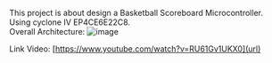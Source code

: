   This project is about design a Basketball Scoreboard Microcontroller.  
	Using cyclone IV EP4CE6E22C8.  
  Overall Architecture:  ![image](https://github.com/TDung-uit/Project/assets/145430264/66022d35-f8b9-446f-95cd-a75478167169)
  
   Link Video:  [https://www.youtube.com/watch?v=RU61Gv1UKX0](url)
